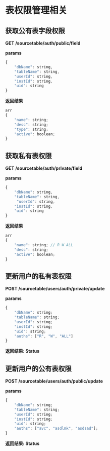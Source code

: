 # 表权限管理相关

## 获取公有表字段权限

**GET  /sourcetable/auth/public/field**

**params**

```javascript
{
    "dbName": string,
    "tableName": string,
    "userId": string,
    "instId": string,
    "uid": string
}
```

**返回结果**

```javascript
arr
{
    "name": string;
    "desc": string;
    "type": string;
    "active": boolean;
}
```



## 获取私有表权限

**GET  /sourcetable/auth/private/field**

**params**

```javascript
{
    "dbName": string,
    "tableName": string,
     "userId": string,
    "instId": string,
    "uid": string
}
```

**返回结果**

```javascript
arr
{
    "name": string; // R W ALL
    "desc": string;
    "active": boolean;
}
```



## 更新用户的私有表权限

**POST /sourcetable/users/auth/private/update**

**params**

```javascript
{
    "dbName": string;
    "tableName": string;
    "userId": string;
    "instId": string;
    "uid": string;
    "auths": ["R", "W", "ALL"]
}
```

**返回结果: Status**

## 更新用户的公有表权限

**POST /sourcetable/users/auth/public/update**

**params**

```javascript
{
    "dbName": string;
    "tableName": string;
    "userId": string;
    "instId": string;
    "uid": string;
    "auths": ["avc", "asdlmk", "asdsad"];
}
```

**返回结果: Status**